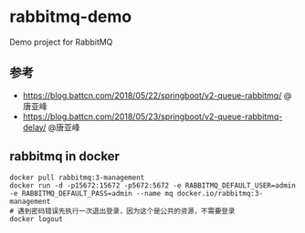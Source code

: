# rabbitmq-demo
Demo project for RabbitMQ

## 参考  
- https://blog.battcn.com/2018/05/22/springboot/v2-queue-rabbitmq/ @唐亚峰
- https://blog.battcn.com/2018/05/23/springboot/v2-queue-rabbitmq-delay/ @唐亚峰

## rabbitmq in docker
```
docker pull rabbitmq:3-management
docker run -d -p15672:15672 -p5672:5672 -e RABBITMQ_DEFAULT_USER=admin -e RABBITMQ_DEFAULT_PASS=admin --name mq docker.io/rabbitmq:3-management
# 遇到密码错误先执行一次退出登录，因为这个是公共的资源，不需要登录
docker logout
```
